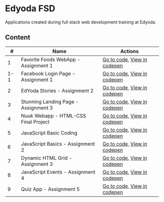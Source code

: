 # Edyoda FSD
Applications created during full stack web development training at Edyoda.

## Content

| # | Name | Actions |
| --- | --- | --- |
| 1 | Favorite Foods WebApp - Assignment 1 | [Go to code](https://github.com/jothomas1996/edyoda-fsd/tree/main/1%20-%20favorite%20foods%20webapp%20%5Bassignment%201%5D), [View in codepen](https://codepen.io/jothomas/full/ZErQqNx) |
| 1-1 | Facebook Login Page - Assignment 1 | [Go to code](https://github.com/jothomas1996/edyoda-fsd/tree/main/1-1%20-%20facebook%20login%20page%20%5Bassignment%201%5D), [View in codepen](https://codepen.io/jothomas/full/qBYgaGw) |
| 2 | EdYoda Stories - Assignment 2 | [Go to code](https://github.com/jothomas1996/edyoda-fsd/tree/main/2%20-%20edyoda%20stories%20%5Bassignment%202%5D), [View in codepen](https://codepen.io/jothomas/full/yLvgYMe) |
| 3 | Stunning Landing Page - Assignment 3 | [Go to code](https://github.com/jothomas1996/edyoda-fsd/tree/main/3%20-%20stunning%20landing%20page%20%5Bassignment%203%5D), [View in codepen](https://codepen.io/jothomas/full/NWyvvJK) |
| 4 | Nuuk Webapp - HTML-CSS Final Project | [Go to code](https://github.com/jothomas1996/edyoda-fsd/tree/main/4%20-%20nuuk%20webapp), [View in codepen](https://codepen.io/jothomas/pen/YzeepoL) |
| 5 | JavaScript Basic Coding | [Go to code](https://github.com/jothomas1996/edyoda-fsd/tree/main/5%20-%20JavaScript%20Basic%20Coding), [View in codepen](https://codepen.io/jothomas/pen/mdXjBxe) |
| 6 | JavaScript Basics - Assignment 2 | [Go to code](https://github.com/jothomas1996/edyoda-fsd/tree/main/6%20-%20javaScript%20basic%20%5Bassignment%202%5D), [View in codepen](https://codepen.io/pen/?editors=0011) |
| 7 | Dynamic HTML Grid - Assignment 3 | [Go to code](https://github.com/jothomas1996/7-dynamic-html-grid.git), [View in codepen](https://codepen.io/jothomas/full/GRxKZjL) |
| 8 | JavaScript Events - Assignment 4 | [Go to code](https://github.com/jothomas1996/8-js-events-product-detail-page), [View in codepen](https://codepen.io/jothomas/full/wvmKBgo) |
| 9 | Quiz App - Assignment 5 | [Go to code](https://github.com/jothomas1996/9-quiz-app.git), [View in codepen](https://codepen.io/jothomas/full/rNdezLm) |